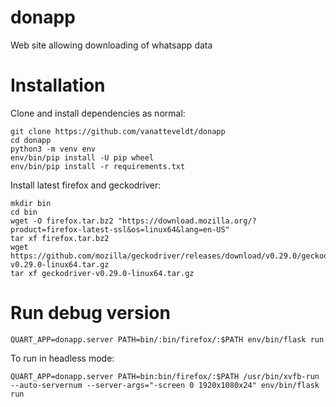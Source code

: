 # donapp
Web site allowing downloading of whatsapp data


# Installation

Clone and install dependencies as normal:

```{sh}
git clone https://github.com/vanatteveldt/donapp
cd donapp
python3 -m venv env
env/bin/pip install -U pip wheel
env/bin/pip install -r requirements.txt
```

Install latest firefox and geckodriver:

```{sh}
mkdir bin
cd bin
wget -O firefox.tar.bz2 "https://download.mozilla.org/?product=firefox-latest-ssl&os=linux64&lang=en-US"
tar xf firefox.tar.bz2
wget https://github.com/mozilla/geckodriver/releases/download/v0.29.0/geckodriver-v0.29.0-linux64.tar.gz
tar xf geckodriver-v0.29.0-linux64.tar.gz      
```

# Run debug version

```{sh}
QUART_APP=donapp.server PATH=bin/:bin/firefox/:$PATH env/bin/flask run
```

To run in headless mode:
```{sh}
QUART_APP=donapp.server PATH=bin:bin/firefox/:$PATH /usr/bin/xvfb-run --auto-servernum --server-args="-screen 0 1920x1080x24" env/bin/flask run
```